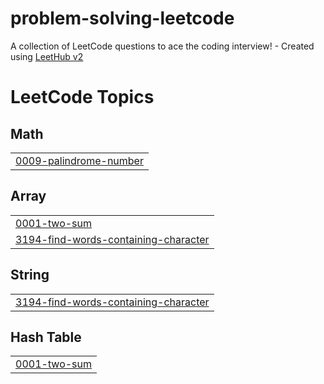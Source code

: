 # problem-solving-leetcode
A collection of LeetCode questions to ace the coding interview! - Created using [LeetHub v2](https://github.com/arunbhardwaj/LeetHub-2.0)

<!---LeetCode Topics Start-->
# LeetCode Topics
## Math
|  |
| ------- |
| [0009-palindrome-number](https://github.com/loodyy/problem-solving-leetcode/tree/master/0009-palindrome-number) |
## Array
|  |
| ------- |
| [0001-two-sum](https://github.com/loodyy/problem-solving-leetcode/tree/master/0001-two-sum) |
| [3194-find-words-containing-character](https://github.com/loodyy/problem-solving-leetcode/tree/master/3194-find-words-containing-character) |
## String
|  |
| ------- |
| [3194-find-words-containing-character](https://github.com/loodyy/problem-solving-leetcode/tree/master/3194-find-words-containing-character) |
## Hash Table
|  |
| ------- |
| [0001-two-sum](https://github.com/loodyy/problem-solving-leetcode/tree/master/0001-two-sum) |
<!---LeetCode Topics End-->
